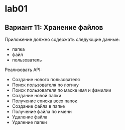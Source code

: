 # lab01

## Вариант 11: Хранение файлов

Приложение должно содержать следующие данные:
- папка
- файл
- пользователь

Реализовать API:
- Создание нового пользователя
- Поиск пользователя по логину
- Поиск пользователя по маске имя и фамилии
- Создание новой папки
- Получение списка всех папок
- Создание файла в папке
- Получение файла по имени
- Удаление файла
- Удаление папки
